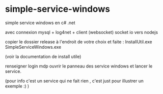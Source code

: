 # simple-service-windows

simple service windows en c# .net

avec connexion mysql + log4net + client (websocket) socket io vers nodejs

copier le dossier release à l'endroit de votre choix et faite :
InstallUtil.exe SimpleServiceWindows.exe

(voir la documentation de install utile)

renseigner login mdp
ouvrir le panneau des service windows et lancer le service.

(pour info c'est un service qui ne fait rien , c'est just pour illustrer un exemple :) )


